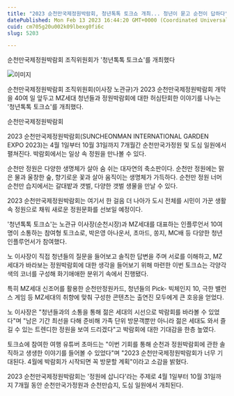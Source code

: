 ```yaml
---
title: "2023 순천만국제정원박람회, 청년톡톡 토크쇼 개최... 청년이 묻고 순천이 답하다"
datePublished: Mon Feb 13 2023 16:44:20 GMT+0000 (Coordinated Universal Time)
cuid: cm705g20u002k09lbexg0fi6c
slug: 5203

---
```



순천만국제정원박람회 조직위원회가 '청년톡톡 토크쇼'를 개최했다

![이미지](https://cdn.hashnode.com/res/hashnode/image/upload/v1739258231641/f1d5970a-23bf-4d87-9710-df93f5029a20.jpeg)

순천만국제정원박람회 조직위원회(이사장 노관규)가 2023 순천만국제정원박람회 개막을 40여 일 앞두고 MZ세대 청년들과 정원박람회에 대한 허심탄회한 이야기를 나누는 '청년톡톡 토크쇼'를 개최했다.

순천만국제정원박람회

2023 순천만국제정원박람회(SUNCHEONMAN INTERNATIONAL GARDEN EXPO 2023)는 4월 1일부터 10월 31일까지 7개월간 순천만국가정원 및 도심 일원에서 펼쳐진다. 박람회에서는 일상 속 정원을 만나볼 수 있다.

순천만 정원은 다양한 생명체가 살아 숨 쉬는 대자연의 축소판이다. 순천만 정원에는 맑은 물과 울창한 숲, 향기로운 꽃과 살아 움직이는 생명체가 가득하다. 순천만 정원 너머 순천만 습지에서는 갈대밭과 갯벌, 다양한 갯벌 생물을 만날 수 있다.

2023 순천만국제정원박람회는 여기서 한 걸음 더 나아가 도시 전체를 시민이 가꾼 생활 속 정원으로 채워 새로운 정원문화를 선보일 예정이다.

'청년톡톡 토크쇼'는 노관규 이사장(순천시장)과 MZ세대를 대표하는 인플루언서 10여 명이 소통하는 참여형 토크쇼로, 박은영 아나운서, 초마드, 쏭지, MC배 등 다양한 청년 인플루언서가 참여했다.

노 이사장이 직접 청년들의 질문을 들어보고 솔직한 답변을 주며 서로를 이해하고, MZ세대가 바라보는 정원박람회에 대한 생각을 들어보기 위해 마련한 이번 토크쇼는 각양각색의 코너를 구성해 화기애애한 분위기 속에서 진행됐다.

특히 MZ세대 신조어를 활용한 순천만정원카드, 청년들의 Pick- 빅체인지 10, 극한 밸런스 게임 등 MZ세대의 취향에 맞춰 구성한 콘텐츠는 출연진 모두에게 큰 호응을 얻었다.

노 이사장은 "청년들과의 소통을 통해 젊은 세대의 시선으로 박람회를 바라볼 수 있었다"며 "남은 기간 최선을 다해 준비해 가족 단위 방문객뿐만 아니라 젊은 세대도 와서 즐길 수 있는 트렌디한 정원을 보여 드리겠다"고 박람회에 대한 기대감을 한층 높였다.

토크쇼에 참여한 여행 유튜버 초마드는 "이번 기회를 통해 순천과 정원박람회에 관한 솔직하고 생생한 이야기를 들어볼 수 있었다"며 "2023 순천만국제정원박람회가 너무 기대된다. 4월에 박람회가 시작되면 꼭 방문할 계획"이라고 소감을 밝혔다.

2023 순천만국제정원박람회는 '정원에 삽니다'라는 주제로 4월 1일부터 10월 31일까지 7개월 동안 순천만국가정원과 순천만습지, 도심 일원에서 개최된다.